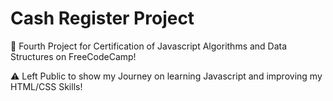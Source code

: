 # Cash Register Project
🧠 Fourth Project for Certification of Javascript Algorithms and Data Structures on FreeCodeCamp!

⚠️ Left Public to show my Journey on learning Javascript and improving my HTML/CSS Skills!
